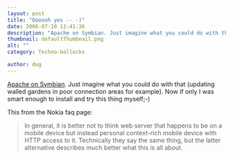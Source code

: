 ```yaml
---
layout: post
title: "Oooooh yes -- -)"
date: 2006-07-10 11:41:26
description: "Apache on Symbian. Just imagine what you could do with that (updating walled gardens in poor connection areas for example). Now if only I was smart enough to install and try this thing myself;-) This from the Nokia faq page -- &#8230;"
thumbnail: defaultThumbnail.png
alt: ""
category: Techno-bollocks

author: dug
---
```


<p><a title="robbevan.com � Raccoon: Apache on S60" href="http://robbevan.com/blog/2006/05/03/raccoon-apache-on-s60/">Apache on Symbian</a>. Just imagine what you could do with that (updating walled gardens in poor connection areas for example). Now if only I was smart enough to install and try this thing myself;-)</p>

<p>This from the Nokia faq page:</p>

<blockquote><p>In general, it is better not to think web server that happens to be on a mobile device but instead personal context-rich mobile device with <span class="caps">HTTP </span>access to it. Technically they say the same thing, but the latter alternative describes much better what this is all about.</p></blockquote>
